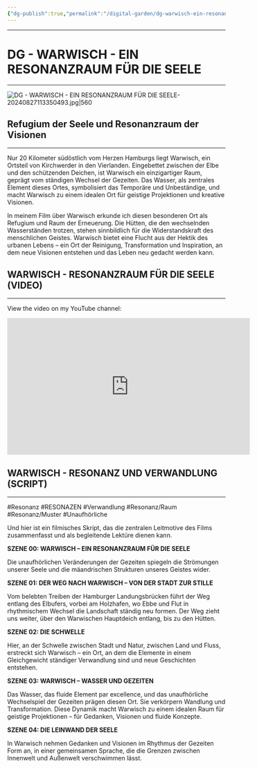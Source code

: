 ```yaml
---
{"dg-publish":true,"permalink":"/digital-garden/dg-warwisch-ein-resonanzraum-f-ue-r-die-seele/","title":"DG - WARWISCH - EIN RESONANZRAUM FÜR DIE SEELE","tags":["Warwisch","CINEMATICDRIFTS","CINEMATICDRIFTS/WARWISCH","RESONAZEN","Resonanz/Raum","visions","filmic/inspiration","DG2024AD","DG2024AD10"]}
---
```



----
# DG - WARWISCH - EIN RESONANZRAUM FÜR DIE SEELE
----


![DG - WARWISCH - EIN RESONANZRAUM FÜR DIE SEELE-20240827113350493.jpg|560](/img/user/999%20attachements/DG%20-%20WARWISCH%20-%20EIN%20RESONANZRAUM%20F%C3%9CR%20DIE%20SEELE-20240827113350493.jpg)
## Refugium der Seele und Resonanzraum der Visionen
---

Nur 20 Kilometer südöstlich vom Herzen Hamburgs liegt Warwisch, ein Ortsteil von Kirchwerder in den Vierlanden. Eingebettet zwischen der Elbe und den schützenden Deichen, ist Warwisch ein einzigartiger Raum, geprägt vom ständigen Wechsel der Gezeiten. Das Wasser, als zentrales Element dieses Ortes, symbolisiert das Temporäre und Unbeständige, und macht Warwisch zu einem idealen Ort für geistige Projektionen und kreative Visionen.

In meinem Film über Warwisch erkunde ich diesen besonderen Ort als Refugium und Raum der Erneuerung. Die Hütten, die den wechselnden Wasserständen trotzen, stehen sinnbildlich für die Widerstandskraft des menschlichen Geistes. Warwisch bietet eine Flucht aus der Hektik des urbanen Lebens – ein Ort der Reinigung, Transformation und Inspiration, an dem neue Visionen entstehen und das Leben neu gedacht werden kann.

## WARWISCH - RESONANZRAUM FÜR DIE SEELE (VIDEO)
---

View the video on my YouTube channel:

<iframe width="560" height="315" src="https://www.youtube.com/embed/eO3fg7WiRKA?si=tliSOWVcNVvsnPeW" title="YouTube video player" frameborder="0" allow="accelerometer; autoplay; clipboard-write; encrypted-media; gyroscope; picture-in-picture; web-share" referrerpolicy="strict-origin-when-cross-origin" allowfullscreen></iframe>

## WARWISCH - RESONANZ UND VERWANDLUNG  (SCRIPT)
---

#Resonanz #RESONAZEN #Verwandlung #Resonanz/Raum #Resonanz/Muster  #Unaufhörliche  

Und hier ist ein filmisches Skript, das die zentralen Leitmotive des Films zusammenfasst und als begleitende Lektüre dienen kann.

**SZENE 00: WARWISCH – EIN RESONANZRAUM FÜR DIE SEELE**

Die unaufhörlichen Veränderungen der Gezeiten spiegeln die Strömungen unserer Seele und die mäandrischen Strukturen unseres Geistes wider.


**SZENE 01: DER WEG NACH WARWISCH – VON DER STADT ZUR STILLE**

Vom belebten Treiben der Hamburger Landungsbrücken führt der Weg entlang des Elbufers, vorbei am Holzhafen, wo Ebbe und Flut in rhythmischem Wechsel die Landschaft ständig neu formen. Der Weg zieht uns weiter, über den Warwischen Hauptdeich entlang, bis zu den Hütten.


**SZENE 02: DIE SCHWELLE**

Hier, an der Schwelle zwischen Stadt und Natur, zwischen Land und Fluss, erstreckt sich Warwisch – ein Ort, an dem die Elemente in einem Gleichgewicht ständiger Verwandlung sind und neue Geschichten entstehen.

**SZENE 03: WARWISCH – WASSER UND GEZEITEN**

Das Wasser, das fluide Element par excellence, und das unaufhörliche Wechselspiel der Gezeiten prägen diesen Ort. Sie verkörpern Wandlung und Transformation. Diese Dynamik macht Warwisch zu einem idealen Raum für geistige Projektionen – für Gedanken, Visionen und fluide Konzepte.

**SZENE 04: DIE LEINWAND DER SEELE**

In Warwisch nehmen Gedanken und Visionen im Rhythmus der Gezeiten Form an, in einer gemeinsamen Sprache, die die Grenzen zwischen Innenwelt und Außenwelt verschwimmen lässt.


